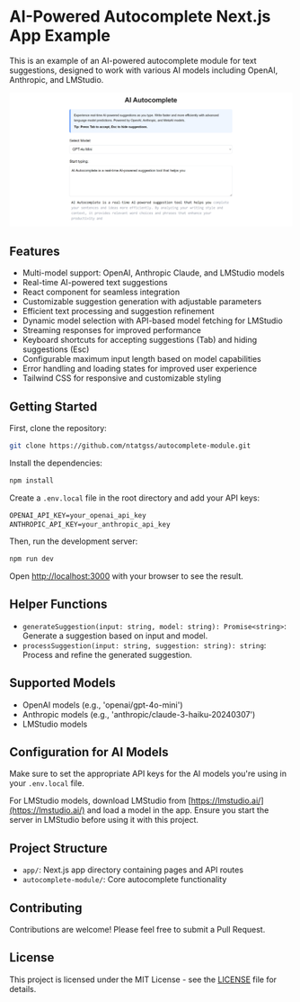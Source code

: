 # AI-Powered Autocomplete Next.js App Example

This is an example of an AI-powered autocomplete module for text suggestions, designed to work with various AI models including OpenAI, Anthropic, and LMStudio.

![AI Autocomplete Demo](/public/ai-autocomplete.png)

## Features

- Multi-model support: OpenAI, Anthropic Claude, and LMStudio models
- Real-time AI-powered text suggestions
- React component for seamless integration
- Customizable suggestion generation with adjustable parameters
- Efficient text processing and suggestion refinement
- Dynamic model selection with API-based model fetching for LMStudio
- Streaming responses for improved performance
- Keyboard shortcuts for accepting suggestions (Tab) and hiding suggestions (Esc)
- Configurable maximum input length based on model capabilities
- Error handling and loading states for improved user experience
- Tailwind CSS for responsive and customizable styling

## Getting Started

First, clone the repository:

```bash
git clone https://github.com/ntatgss/autocomplete-module.git
```

Install the dependencies:

```bash
npm install
```

Create a `.env.local` file in the root directory and add your API keys:

```
OPENAI_API_KEY=your_openai_api_key
ANTHROPIC_API_KEY=your_anthropic_api_key
```

Then, run the development server:

```bash
npm run dev
```

Open [http://localhost:3000](http://localhost:3000) with your browser to see the result.

## Helper Functions

- `generateSuggestion(input: string, model: string): Promise<string>`: Generate a suggestion based on input and model.
- `processSuggestion(input: string, suggestion: string): string`: Process and refine the generated suggestion.

## Supported Models

- OpenAI models (e.g., 'openai/gpt-4o-mini')
- Anthropic models (e.g., 'anthropic/claude-3-haiku-20240307')
- LMStudio models

## Configuration for AI Models

Make sure to set the appropriate API keys for the AI models you're using in your `.env.local` file.

For LMStudio models, download LMStudio from [https://lmstudio.ai/](https://lmstudio.ai/) and load a model in the app. Ensure you start the server in LMStudio before using it with this project.

## Project Structure

- `app/`: Next.js app directory containing pages and API routes
- `autocomplete-module/`: Core autocomplete functionality

## Contributing

Contributions are welcome! Please feel free to submit a Pull Request.

## License

This project is licensed under the MIT License - see the [LICENSE](LICENSE) file for details.
